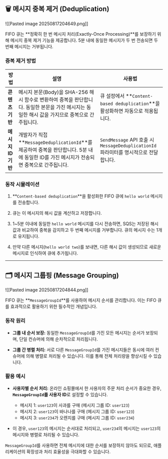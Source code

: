 ## 🗑️ 메시지 중복 제거 (Deduplication)

![[Pasted image 20250817204649.png]]

FIFO 큐는 **정확히 한 번 메시지 처리(Exactly-Once Processing)**를 보장하기 위해 메시지 중복 제거 기능을 제공합니다. 5분 내에 동일한 메시지가 두 번 전송되면 두 번째 메시지는 거부됩니다.

### 중복 제거 방법

|방법|설명|사용법|
|---|---|---|
|**콘텐츠 기반**|메시지 본문(Body)을 SHA-256 해시 함수로 변환하여 중복을 판단합니다. 동일한 본문을 가진 메시지는 동일한 해시 값을 가지므로 중복으로 간주됩니다.|큐 설정에서 **`Content-based deduplication`**을 활성화하면 자동으로 적용됩니다.|
|**메시지 ID 기반**|개발자가 직접 **`MessageDeduplicationId`**를 제공하여 중복을 판단합니다. 5분 내에 동일한 ID를 가진 메시지가 전송되면 중복으로 간주됩니다.|`SendMessage` API 호출 시 `MessageDeduplicationId` 파라미터를 명시적으로 전달합니다.|

### 동작 시뮬레이션

1. **`Content-based deduplication`**을 활성화한 FIFO 큐에 `hello world` 메시지를 전송합니다.

2. 큐는 이 메시지의 해시 값을 계산하고 저장합니다.

3. 1~5분 이내에 동일한 `hello world` 메시지를 다시 전송하면, SQS는 저장된 해시 값과 비교하여 중복을 감지하고 두 번째 메시지를 거부합니다. 큐의 메시지 수는 1개로 유지됩니다.

4. 만약 다른 메시지(`hello world two`)를 보내면, 다른 해시 값이 생성되므로 새로운 메시지로 인식하여 큐에 추가됩니다.

---

## 🗂️ 메시지 그룹핑 (Message Grouping)

![[Pasted image 20250817204844.png]]

FIFO 큐는 **`MessageGroupId`**를 사용하여 메시지 순서를 관리합니다. 이는 FIFO 큐를 효과적으로 활용하기 위한 필수적인 개념입니다.

### 동작 원리

- **그룹 내 순서 보장:** 동일한 `MessageGroupId`를 가진 모든 메시지는 순서가 보장되며, 단일 컨슈머에 의해 순차적으로 처리됩니다.

- **그룹 간 병렬 처리:** 서로 다른 `MessageGroupId`를 가진 메시지들은 동시에 여러 컨슈머에 의해 병렬로 처리될 수 있습니다. 이를 통해 전체 처리량을 향상시킬 수 있습니다.


### 활용 예시

- **사용자별 순서 처리:** 온라인 쇼핑몰에서 한 사용자의 주문 처리 순서가 중요한 경우, **`MessageGroupId`를 사용자 ID**로 설정할 수 있습니다.

    - 메시지 1: `user123`이 사과를 구매 (메시지 그룹 ID: `user123`)
    - 메시지 2: `user123`이 바나나를 구매 (메시지 그룹 ID: `user123`)
    - 메시지 3: `user234`가 오렌지를 구매 (메시지 그룹 ID: `user234`)

- 이 경우, `user123`의 메시지는 순서대로 처리되고, `user234`의 메시지는 `user123`의 메시지와 병렬로 처리될 수 있습니다.

`MessageGroupId`를 사용하면 전체 메시지에 대한 순서를 보장하지 않아도 되므로, 애플리케이션의 확장성과 처리 효율성을 극대화할 수 있습니다.